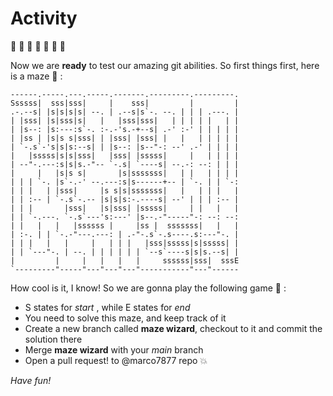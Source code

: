 # Activity

 :penguin:  :penguin:  :penguin:  :penguin:  :penguin:  :penguin:  :penguin: 

Now we are **ready** to test our amazing git abilities. So first things first, here is a maze :runner: :
```
------.-----.---.-----.-------.---------.---------.
Ssssss|  sss|sss|     |    sss|         |         |
.-.--s| |s|s|s|s| --. | .--s|s`-. --. | | | .---. |
| |sss| |s|sss|s|   |   |sss|sss|   | | | | |   | |
| |s--: |s:---:s`-. :-.-'s.-+--s| .-' :-' | | | | |
| |ss | |s|s s|sss| | |sss| |sss| |   |   | | | | |
| `-.s`-'s|s|s:--s| | |s--: |s--"-: --' .-' | | | |
|   |sssss|s|s|sss|   |sss| |sssss|     |   | | | |
| --"-.---:s|s|s.-"-- `-.s| `----s| --.-: --: | | |
|     |   |s|s s|       |s|sssssss|   | |   | | | |
| | | `-. |s`-.-' --.---:s|s------+-- | `-. | | `-:
| | |   | |sss|     |s s|s|sssssss|   |   | | |   |
| | :-- | `-.s`-.-- |s|s|s:-.----s| --' | | | :-- |
| | |       |sss|   |s|sss| |sssss|     | |   |   |
| | `-.---. `-.s`---'s:---' |s--.-"-----"-: --: --:
| |   |   |   |ssssss |     |ss |  sssssss|   |   |
| :-. | | `-.-"---.---: | .-"-.s`-.s----.s:---"-. |
| | |   |   |     |   | | |   |sss|sssss|s|sssss| |
| | `---"-. | --. | | | | | | `--s`----s|s|s.--s| |
|         |     |   |   |   |     ssssss|sss|  sssE
`---------"-----"---"---"---"-----------"---"------
```

How cool is it, I know! So we are gonna play the following game :purple_heart: :

* S states for *start* , while E states for *end*
* You need to solve this maze, and keep track of it
* Create a new branch called **maze wizard**, checkout to it and commit the solution there
* Merge **maze wizard** with your  *main* branch
* Open a pull request! to @marco7877 repo :boom:

*Have fun!*
